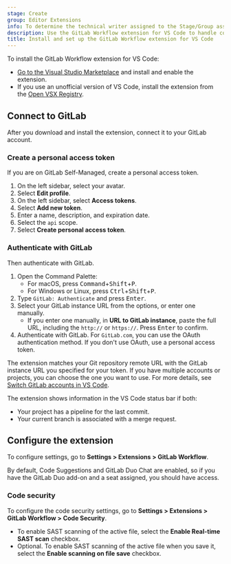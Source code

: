 ```yaml
---
stage: Create
group: Editor Extensions
info: To determine the technical writer assigned to the Stage/Group associated with this page, see https://handbook.gitlab.com/handbook/product/ux/technical-writing/#assignments
description: Use the GitLab Workflow extension for VS Code to handle common GitLab tasks directly in VS Code.
title: Install and set up the GitLab Workflow extension for VS Code
---
```


To install the GitLab Workflow extension for VS Code:

- [Go to the Visual Studio Marketplace](https://marketplace.visualstudio.com/items?itemName=GitLab.gitlab-workflow)
  and install and enable the extension.
- If you use an unofficial version of VS Code, install the
  extension from the [Open VSX Registry](https://open-vsx.org/extension/GitLab/gitlab-workflow).

## Connect to GitLab

After you download and install the extension, connect it to your GitLab account.

### Create a personal access token

If you are on GitLab Self-Managed, create a personal access token.

1. On the left sidebar, select your avatar.
1. Select **Edit profile**.
1. On the left sidebar, select **Access tokens**.
1. Select **Add new token**.
1. Enter a name, description, and expiration date.
1. Select the `api` scope.
1. Select **Create personal access token**.

### Authenticate with GitLab

Then authenticate with GitLab.

1. Open the Command Palette:
   - For macOS, press <kbd>Command</kbd>+<kbd>Shift</kbd>+<kbd>P</kbd>.
   - For Windows or Linux, press <kbd>Ctrl</kbd>+<kbd>Shift</kbd>+<kbd>P</kbd>.
1. Type `GitLab: Authenticate` and press <kbd>Enter</kbd>.
1. Select your GitLab instance URL from the options, or enter one manually.
   - If you enter one manually, in **URL to GitLab instance**, paste the full URL,
     including the `http://` or `https://`. Press <kbd>Enter</kbd> to confirm.
1. Authenticate with GitLab. For `GitLab.com`, you can use the OAuth authentication method.
   If you don't use OAuth, use a personal access token.

The extension matches your Git repository remote URL with the GitLab instance URL you specified
for your token. If you have multiple accounts or projects, you can choose the one you want to use.
For more details, see [Switch GitLab accounts in VS Code](_index.md#switch-gitlab-accounts-in-vs-code).

The extension shows information in the VS Code status bar if both:

- Your project has a pipeline for the last commit.
- Your current branch is associated with a merge request.

## Configure the extension

To configure settings, go to **Settings > Extensions > GitLab Workflow**.

By default, Code Suggestions and GitLab Duo Chat are enabled, so if you have
the GitLab Duo add-on and a seat assigned, you should have access.

### Code security

To configure the code security settings, go to **Settings > Extensions > GitLab Workflow > Code
Security**.

- To enable SAST scanning of the active file, select the **Enable Real-time SAST scan** checkbox.
- Optional. To enable SAST scanning of the active file when you save it, select the
  **Enable scanning on file save** checkbox.
